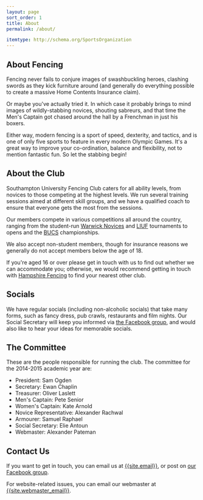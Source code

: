 ```yaml
---
layout: page
sort_order: 1
title: About
permalink: /about/

itemtype: http://schema.org/SportsOrganization
---
```


About Fencing
-------------

<span itemprop="sport">Fencing</span> never fails to conjure images of swashbuckling heroes, clashing swords as they kick furniture around (and generally do everything possible to create a massive Home Contents Insurance claim).

Or maybe you've actually tried it. In which case it probably brings to mind images of wildly-stabbing novices, shouting sabreurs, and that time the Men's Captain got chased around the hall by a Frenchman in just his boxers.

Either way, modern fencing is a sport of speed, dexterity, and tactics, and is one of only five sports to feature in every modern Olympic Games. It's a great way to improve your co-ordination, balance and flexibility, not to mention fantastic fun. So let the stabbing begin!

About the Club
--------------

<span itemprop="name">Southampton University Fencing Club</span> caters for all ability levels, from novices to those competing at the highest levels. We run several training sessions aimed at different skill groups, and we have a qualified coach to ensure that everyone gets the most from the sessions.

Our members compete in various competitions all around the country, ranging from the student-run [Warwick Novices](http://warwickfencing.com/national-novices/) and [LIUF](http://uclufencing.co.uk/liuf/) tournaments to opens and the [BUCS](http://bucs.org.uk/) championships.

We also accept non-student members, though for insurance reasons we generally do not accept members below the age of 18.

If you're aged 16 or over please get in touch with us to find out whether we can accommodate you; otherwise, we would recommend getting in touch with [Hampshire Fencing](http://www.hampshirefencing.org.uk/) to find your nearest other club.

Socials
-------

We have regular socials (including non-alcoholic socials) that take many forms, such as fancy dress, pub crawls, restaurants and film nights. Our Social Secretary will keep you informed via [the Facebook group]({{site.links.facebook_group}}), and would also like to hear your ideas for memorable socials.

The Committee
-------------

These are the people responsible for running the club. The committee for the 2014-2015 academic year are:

* President: Sam Ogden
* Secretary: Ewan Chaplin
* Treasurer: Oliver Laslett
* Men's Captain: Pete Senior
* Women's Captain: Kate Arnold
* Novice Representative: Alexander Rachwal
* Armourer: Samuel Raphael
* Social Secretary: Elie Antoun
* Webmaster: Alexander Pateman

Contact Us
----------

If you want to get in touch, you can email us at <a itemprop="email" href="mailto:{{site.email}}">{{site.email}}</a>, or post on [our Facebook group]({{site.links.facebook_group}}).

For website-related issues, you can email our webmaster at [{{site.webmaster_email}}](mailto:{{site.webmaster_email}}).

